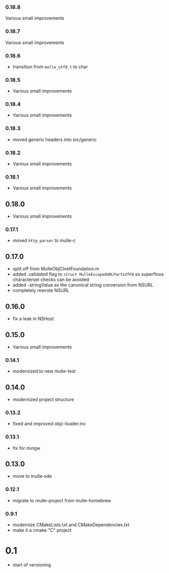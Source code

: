 ### 0.18.8

Various small improvements

### 0.18.7

Various small improvements

### 0.18.6

* transition from `mulle_utf8_t` to char

### 0.18.5

* Various small improvements

### 0.18.4

* Various small improvements

### 0.18.3

* moved generic headers into src/generic

### 0.18.2

* Various small improvements

### 0.18.1

* Various small improvements

## 0.18.0

* Various small improvements


### 0.17.1

* moved `http_parser` to mulle-c

## 0.17.0

* split off from MulleObjCInetFoundation.m
* added .validated flag to `struct MulleEscapedURLPartsUTF8` so superflous characterset checks can be avoided
* added -stringValue as the canonical string conversion from NSURL
* completely rewrote NSURL


## 0.16.0

* fix a leak in NSHost


## 0.15.0

* Various small improvements


### 0.14.1

* modernized to new mulle-test

## 0.14.0

* modernized project structure


### 0.13.2

* fixed and improved objc-loader.inc

### 0.13.1

* fix for mingw

## 0.13.0

* move to mulle-sde


### 0.12.1

* migrate to mulle-project from mulle-homebrew

### 0.9.1

* modernize CMakeLists.txt and CMakeDependencies.txt
* make it a cmake "C" project

# 0.1

* start of versioning
